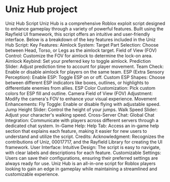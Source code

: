 # Uniz Hub project 
Uniz Hub Script Uniz Hub is a comprehensive Roblox exploit script designed to enhance gameplay through a variety of powerful features. Built using the Rayfield UI framework, this script offers an intuitive and user-friendly interface. Below is a breakdown of the key features included in the Uniz Hub Script:  Key Features: Aimlock System:  Target Part Selection: Choose between Head, Torso, or Legs as the aimlock target. Field of View (FOV) Control: Customize the FOV for aimlock to determine the lock-on area. Aimlock Keybind: Set your preferred key to toggle aimlock. Prediction Slider: Adjust prediction time to account for player movement. Team Check: Enable or disable aimlock for players on the same team. ESP (Extra Sensory Perception):  Enable ESP: Toggle ESP on or off. Custom ESP Shapes: Choose between different ESP indicators like boxes, outlines, or highlights to differentiate enemies from allies. ESP Color Customization: Pick custom colors for ESP fill and outline. Camera Field of View (FOV) Adjustment: Modify the camera's FOV to enhance your visual experience. Movement Enhancements:  Fly Toggle: Enable or disable flying with adjustable speed. Jump Height Slider: Control the height of your jumps. Walk Speed Slider: Adjust your character's walking speed. Cross-Server Chat:  Global Chat Integration: Communicate with players across different servers through a dedicated chat system. In-Game Help:  Help Tab: Access an in-game help section that explains each feature, making it easier for new users to understand and utilize the script. Credits:  Acknowledgment: Recognizes the contributions of Uniz, 00017717, and the Rayfield Library for creating the UI framework. User Interface: Intuitive Design: The script is easy to navigate, with clear labels and descriptions for each feature. Customizable Settings: Users can save their configurations, ensuring their preferred settings are always ready for use. Uniz Hub is an all-in-one script for Roblox players looking to gain an edge in gameplay while maintaining a streamlined and customizable experience.
